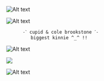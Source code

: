 ![Alt text](https://i.postimg.cc/43BgmrGb/Untitled699-20241008200656.png)



 ![Alt text](https://i.postimg.cc/XJDwvDmr/Untitled698-20241008194521.png)
          
 
          ˗ˋ cupid & cole brookstone ˊ˗
             biggest kinnie ^_^ !!


![Alt text](https://i.postimg.cc/Hx6W5PTp/Untitled699-20241009170554.png)


![](https://i2.imgflip.com/964587.gif)




![Alt text](https://i.postimg.cc/43BgmrGb/Untitled699-20241008200656.png)
